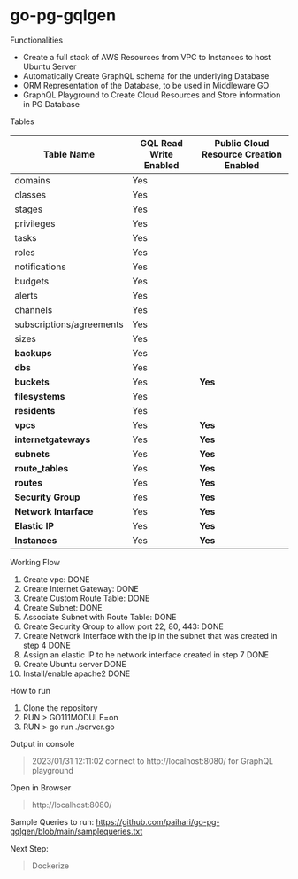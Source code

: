 # go-pg-gqlgen

Functionalities
- Create a full stack of AWS Resources from VPC to Instances to host Ubuntu Server
- Automatically Create GraphQL schema for the underlying Database
- ORM Representation of the Database, to be used in Middleware GO
- GraphQL Playground to Create Cloud Resources and Store information in PG Database

Tables 

| Table Name    | GQL Read Write Enabled| Public Cloud Resource Creation Enabled |
| ------------- | -------------- |-----------------------------------------------
| domains  | Yes   |        | 
| classes  | Yes   |     |
| stages  | Yes   |     |
| privileges  | Yes   |     |
| tasks  | Yes   |     |
| roles  | Yes   |     |
| notifications  | Yes   |     |
| budgets  | Yes   |     |
| alerts  | Yes   |     |
| channels  | Yes   |     |
| subscriptions/agreements  | Yes   |     |
| sizes  | Yes   |     |
| **backups**  | Yes   |     |
| **dbs**  | Yes   |     |
| **buckets**  | Yes   | **Yes**    |
| **filesystems**  | Yes   |     |
| **residents**  | Yes   |     |
| **vpcs**  | Yes   |**Yes**     |
| **internetgateways**  | Yes   |**Yes**     |
| **subnets**  | Yes   |**Yes**     |
| **route_tables**  | Yes   |**Yes**     |
| **routes**  | Yes   |**Yes**     |
| **Security Group**  | Yes   |**Yes**     |
| **Network Intarface**  | Yes   |**Yes**     |
| **Elastic IP**  | Yes   |**Yes**     |
| **Instances**  | Yes   |**Yes**     |


Working Flow
1. Create vpc: DONE
2. Create Internet Gateway: DONE
3. Create Custom Route Table: DONE
4. Create Subnet: DONE
5. Associate Subnet with Route Table: DONE
6. Create Security Group to allow port 22, 80, 443: DONE
7. Create Network Interface with the ip in the subnet that was created in step 4 DONE
8. Assign an elastic IP to he network interface created in step 7 DONE
9. Create Ubuntu server DONE
10. Install/enable apache2 DONE


How to run

1. Clone the repository
2. RUN > GO111MODULE=on
3. RUN > go run ./server.go  

Output in console
> 2023/01/31 12:11:02 connect to http://localhost:8080/ for GraphQL playground

Open in Browser

> http://localhost:8080/

Sample Queries to run: https://github.com/paihari/go-pg-gqlgen/blob/main/samplequeries.txt

Next Step:
> Dockerize

























